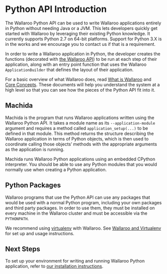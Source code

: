 # Python API Introduction

The Wallaroo Python API can be used to write Wallaroo applications entirely in Python without needing Java or a JVM. This lets developers quickly get started with Wallaroo by leveraging their existing Python knowledge. It currently supports Python 2.7 on 64-bit platforms. Support for Python 3.X is in the works and we encourage you to contact us if that is a requirement.

In order to write a Wallaroo application in Python, the developer creates the functions (decorated with [the Wallaroo API](api.md)) to be run at each step of their application, along with an entry point function that uses the Wallaroo `ApplicationBuilder` that defines the layout of their application.

For a basic overview of what Wallaroo does, read [What is Wallaroo](/book/what-is-wallaroo.md) and [Core Concepts](/book/core-concepts/intro.md). These documents will help you understand the system at a high level so that you can see how the pieces of the Python API fit into it.

## Machida

Machida is the program that runs Wallaroo applications written using the Wallaroo Python API. It takes a module name as its `--application-module` argument and requires a method called `application_setup(...)` to be defined in that module. This method returns the structure describing the Wallaroo application in terms of Python objects, which is then used to coordinate calling those objects’ methods with the appropriate arguments as the application is running.

Machida runs Wallaroo Python applications using an embedded CPython interpreter. You should be able to use any Python modules that you would normally use when creating a Python application.

## Python Packages

Wallaroo programs that use the Python API can use any packages that would be used with a normal Python program, including your own packages and third party packages. In order to use them, they must be installed on every machine in the Wallaroo cluster and must be accessible via the `PYTHONPATH`.

We recommend using [virtualenv](https://virtualenv.pypa.io/en/stable/) with Wallaroo. See [Wallaroo and Virtualenv](/book/appendix/virtualenv.md) for set up and usage instructions.

## Next Steps

To set up your environment for writing and running Wallaroo Python application, refer to [our installation instructions](/book/getting-started/choosing-an-installation-option.md).
